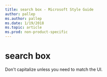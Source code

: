 ```yaml
---
title: search box - Microsoft Style Guide
author: pallep
ms.author: pallep
ms.date: 1/19/2018
ms.topic: article
ms.prod: non-product-specific
---
```


# search box

Don't capitalize unless you need to match the UI.
